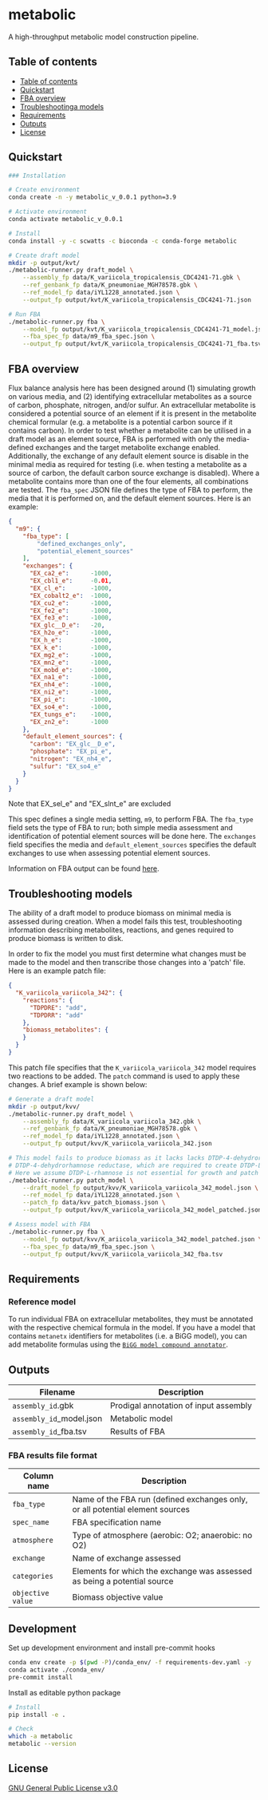 # metabolic

A high-throughput metabolic model construction pipeline.

## Table of contents

* [Table of contents](#table-of-contents)
* [Quickstart](#quickstart)
* [FBA overview](#fba-overview)
* [Troubleshootinga models](#troubleshooting-models)
* [Requirements](#requirements)
* [Outputs](#outputs)
* [License](#license)

## Quickstart

```bash
### Installation

# Create environment
conda create -n -y metabolic_v_0.0.1 python=3.9

# Activate environment
conda activate metabolic_v_0.0.1

# Install
conda install -y -c scwatts -c bioconda -c conda-forge metabolic

# Create draft model
mkdir -p output/kvt/
./metabolic-runner.py draft_model \
    --assembly_fp data/K_variicola_tropicalensis_CDC4241-71.gbk \
    --ref_genbank_fp data/K_pneumoniae_MGH78578.gbk \
    --ref_model_fp data/iYL1228_annotated.json \
    --output_fp output/kvt/K_variicola_tropicalensis_CDC4241-71.json

# Run FBA
./metabolic-runner.py fba \
    --model_fp output/kvt/K_variicola_tropicalensis_CDC4241-71_model.json \
    --fba_spec_fp data/m9_fba_spec.json \
    --output_fp output/kvt/K_variicola_tropicalensis_CDC4241-71_fba.tsv
```

## FBA overview

Flux balance analysis here has been designed around (1) simulating growth on various media, and (2) identifying extracellular
metabolites as a source of carbon, phosphate, nitrogen, and/or sulfur. An extracellular metabolite is considered a potential
source of an element if it is present in the metabolite chemical formular (e.g. a metabolite is a potential carbon
source if it contains carbon). In order to test whether a metabolite can be utilised in a draft model as an element
source, FBA is performed with only the media-defined exchanges and the target metabolite exchange enabled. Additionally,
the exchange of any default element source is disable in the minimal media as required for testing (i.e. when testing a
metabolite as a source of carbon, the default carbon source exchange is disabled). Where a metabolite contains more than
one of the four elements, all combinations are tested. The `fba_spec` JSON file defines the type of FBA to perform, the
media that it is performed on, and the default element sources. Here is an example:

```json
{
  "m9": {
    "fba_type": [
        "defined_exchanges_only",
        "potential_element_sources"
    ],
    "exchanges": {
      "EX_ca2_e":      -1000,
      "EX_cbl1_e":     -0.01,
      "EX_cl_e":       -1000,
      "EX_cobalt2_e":  -1000,
      "EX_cu2_e":      -1000,
      "EX_fe2_e":      -1000,
      "EX_fe3_e":      -1000,
      "EX_glc__D_e":   -20,
      "EX_h2o_e":      -1000,
      "EX_h_e":        -1000,
      "EX_k_e":        -1000,
      "EX_mg2_e":      -1000,
      "EX_mn2_e":      -1000,
      "EX_mobd_e":     -1000,
      "EX_na1_e":      -1000,
      "EX_nh4_e":      -1000,
      "EX_ni2_e":      -1000,
      "EX_pi_e":       -1000,
      "EX_so4_e":      -1000,
      "EX_tungs_e":    -1000,
      "EX_zn2_e":      -1000
    },
    "default_element_sources": {
      "carbon": "EX_glc__D_e",
      "phosphate": "EX_pi_e",
      "nitrogen": "EX_nh4_e",
      "sulfur": "EX_so4_e"
    }
  }
}
```
Note that EX_sel_e" and "EX_slnt_e" are excluded

This spec defines a single media setting, `m9`, to perform FBA. The `fba_type` field sets the type of FBA to run; both simple
media assessment and identification of potential element sources will be done here. The `exchanges` field specifies the media
and `default_element_sources` specifies the default exchanges to use when assessing potential element sources.

Information on FBA output can be found [here](#fba-results-file-format).

## Troubleshooting models

The ability of a draft model to produce biomass on minimal media is assessed during creation. When a model fails this test,
troubleshooting information describing metabolites, reactions, and genes required to produce biomass is written to disk.

In order to fix the model you must first determine what changes must be made to the model and then transcribe those changes
into a 'patch' file. Here is an example patch file:

```json
{
  "K_variicola_variicola_342": {
    "reactions": {
      "TDPDRE": "add",
      "TDPDRR": "add"
    },
    "biomass_metabolites": {
    }
  }
}
```

This patch file specifies that the `K_variicola_variicola_342` model requires two reactions to be added. The `patch` command
is used to apply these changes. A brief example is shown below:

```bash
# Generate a draft model
mkdir -p output/kvv/
./metabolic-runner.py draft_model \
    --assembly_fp data/K_variicola_variicola_342.gbk \
    --ref_genbank_fp data/K_pneumoniae_MGH78578.gbk \
    --ref_model_fp data/iYL1228_annotated.json \
    --output_fp output/kvv/K_variicola_variicola_342.json

# This model fails to produce biomass as it lacks lacks DTDP-4-dehydrorhamnose 3,5-epimerase and
# DTDP-4-dehydrorhamnose reductase, which are required to create DTDP-L-rhamnose
# Here we assume DTDP-L-rhamnose is not essential for growth and patch the model accordingly
./metabolic-runner.py patch_model \
    --draft_model_fp output/kvv/K_variicola_variicola_342_model.json \
    --ref_model_fp data/iYL1228_annotated.json \
    --patch_fp data/kvv_patch_biomass.json \
    --output_fp output/kvv/K_variicola_variicola_342_model_patched.json

# Assess model with FBA
./metabolic-runner.py fba \
    --model_fp output/kvv/K_ariicola_variicola_342_model_patched.json \
    --fba_spec_fp data/m9_fba_spec.json \
    --output_fp output/kvv/K_variicola_variicola_342_fba.tsv
```

## Requirements

### Reference model

To run individual FBA on extracellular metabolites, they must be annotated with the respective chemical formula in the model.
If you have a model that contains `metanetx` identifiers for metabolites (i.e. a BiGG model), you can add metabolite formulas
using the [`BiGG model compound annotator`](https://github.com/scwatts/bigg_model_compound_annotator).

## Outputs

| Filename                      | Description                           |
| ---------                     |---------                              |
| `assembly_id`.gbk             | Prodigal annotation of input assembly |
| `assembly_id`\_model.json     | Metabolic model                       |
| `assembly_id`\_fba.tsv        | Results of FBA                        |

### FBA results file format

| Column name       | Description                                                                   |
| ---------         |---------                                                                      |
| `fba_type`        | Name of the FBA run (defined exchanges only, or all potential element sources |
| `spec_name`       | FBA specification name                                                        |
| `atmosphere`      | Type of atmosphere (aerobic: O2; anaerobic: no O2)                            |
| `exchange`        | Name of exchange assessed                                                     |
| `categories`      | Elements for which the exchange was assessed as being a potential source      |
| `objective value` | Biomass objective value                                                       |

## Development

Set up development environment and install pre-commit hooks

```bash
conda env create -p $(pwd -P)/conda_env/ -f requirements-dev.yaml -y
conda activate ./conda_env/
pre-commit install
```

Install as editable python package

```bash
# Install
pip install -e .

# Check
which -a metabolic
metabolic --version
```

## License

[GNU General Public License v3.0](https://www.gnu.org/licenses/gpl-3.0.en.html)
